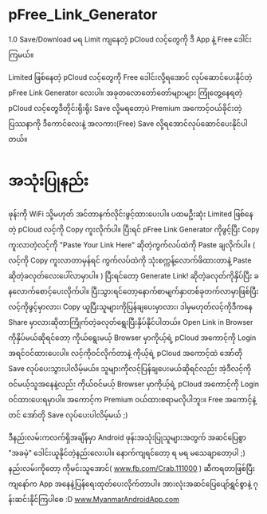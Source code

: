 # pFree_Link_Generator
1.0
Save/Download မရ Limit ကျနေတဲ့ pCloud လင့်တွေကို ဒီ App နဲ့ Free ဒေါင်းကြမယ်။

Limited ဖြစ်နေတဲ့ pCloud လင့်တွေကို Free ဒေါင်းလို့ရအောင်
လုပ်ဆောင်ပေးနိုင်တဲ့ pFree Link Generator လေးပါ။
အခုတလောတော်တော်များများ ကြုံတွေ့နေရတဲ့ pCloud လင့်တွေဒီတိုင်းရိုးရိုး Save လို့မရတော့ပဲ
Premium အကောင့်ဝယ်ခိုင်းတဲ့ပြဿနာကို
ဒီကောင်လေးနဲ့ အလကား(Free) Save လို့ရအောင်လုပ်ဆောင်ပေးနိုင်ပါတယ်။

အသုံးပြုနည်း
==========
ဖုန်းကို WiFi သို့မဟုတ် အင်တာနက်လိုင်းဖွင့်ထားပေးပါ။
ပထမဦးဆုံး Limited ဖြစ်နေတဲ့ pCloud လင့်ကို Copy ကူးလိုက်ပါ။
ပြီးရင် pFree Link Generator ကိုဖွင့်ပြီး Copy ကူးလာတဲ့လင့်ကို
"Paste Your Link Here" ဆိုတဲ့ကွက်လပ်ထဲကို Paste ချလိုက်ပါ။
( လင့်ကို Copy ကူးလာတာမှန်ရင် ကွက်လပ်ထဲကို သုံးစက္ကန့်လောက်ဖိထားတာနဲ့ Paste ဆိုတဲ့ခလုတ်လေးပေါ်လာမှာပါ။ )
ပြီးရင်တော့ Generate Link! ဆိုတဲ့ခလုတ်ကိုနှိပ်ပြီး ခနလောက်စောင့်ပေးလိုက်ပါ။
ပြီးသွားရင်တော့နောက်စာမျက်နှာတစ်ခုတက်လာမှာဖြစ်ပြီး လင့်ကိုဖွင့်မှာလား၊ Copy ယူပြီးသူများကိုပြန်ချပေးမှာလား၊
ဒါမှမဟုတ်လင့်ကိုဒီကနေ Share မှာလားဆိုတာကြိုက်တဲ့ခလုတ်ရွေးပြီးနှိပ်နိုင်ပါတယ်။
Open Link in Browser ကိုနှိပ်မယ်ဆိုရင်တော့ ကိုယ်ရွေးမယ့် Browser မှာကိုယ့်ရဲ့ pCloud အကောင့်ကို Login အရင်ဝင်ထားပေးပါ။
လင့်ကိုဝင်လိုက်တာနဲ့ ကိုယ့်ရဲ့ pCloud အကောင့်ထဲ အော်တို Save လုပ်ပေးသွားပါလိမ့်မယ်။
သူများကိုလင့်ပြန်ချပေးမယ်ဆိုရင်လည်း အဲ့ဒီလင့်ကိုဝင်မယ့်သူအနေနဲ့လည်း ကိုယ်ဝင်မယ့် Browser မှာကိုယ့်ရဲ့ pCloud အကောင့်ကို Login ဝင်ထားပေးရမှာပါ။
အကောင့်က Premium ဝယ်ထားစရာမလိုပါဘူး။
Free အကောင့်နဲ့တင် အော်တို Save လုပ်ပေးပါလိမ့်မယ် ;)

ဒီနည်းလမ်းကလက်ရှိအချိန်မှာ Android ဖုန်းအသုံးပြုသူများအတွက်
အဆင်ပြေစွာ "အခမဲ့" ဒေါင်းယူနိုင်တဲ့နည်းလေးပါ။
နောက်ကျရင်တော့ ရ မရ မသေချာတော့ပါ ;)
နည်းလမ်းကိုတော့ ကိုမင်းသူအောင်( www.fb.com/Crab.111000 ) ဆီကရတာဖြစ်ပြီး ကျနော်က App အနေနဲ့ပြန်ရေးထုတ်ပေးလိုက်တာပါ။
အားလုံးအဆင်ပြေပျော်ရွှင်စွာနဲ့ ဂုန်းဆင်းနိုင်ကြပါစေ :D
www.MyanmarAndroidApp.com
